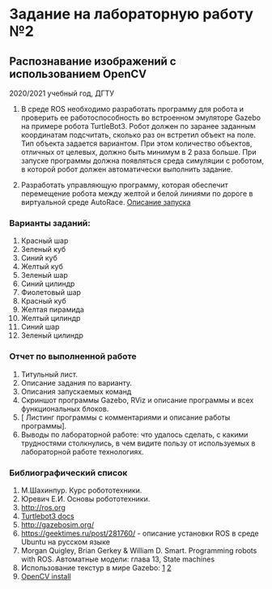 # Задание на лабораторную работу №2
## Распознавание изображений с использованием OpenCV
2020/2021 учебный год, ДГТУ

1. В среде ROS необходимо разработать программу для робота и проверить ее работоспособность во встроенном эмуляторе Gazebo на примере робота TurtleBot3.
Робот должен по заранее заданным координатам подсчитать, сколько раз он встретил объект на поле. Тип объекта задается вариантом. При этом количество объектов, отличных от целевых, должно быть минимум в 2 раза больше.
При запуске программы должна появляться среда симуляции с роботом, в которой робот должен автоматически выполнить задание. 

2. Разработать управляющую программу, которая обеспечит перемещение робота между желтой и белой линиями по дороге в виртуальной среде AutoRace. [Описание запуска](http://emanual.robotis.com/docs/en/platform/turtlebot3/autorace_gazebo/)

### Варианты заданий:
1.	Красный шар
2.	Зеленый куб
3.	Синий куб
4.	Желтый куб
5.	Зеленый шар
6.	Синий цилиндр
7.	Фиолетовый шар
8.	Красный куб
9.	Желтая пирамида
10.	Желтый цилиндр
11.	Синий шар
12.	Зеленый цилиндр


### Отчет по выполненной работе
1.	Титульный лист.
2.	Описание задания по варианту.
3.	Описания запускаемых команд
4.	Скриншот программы Gazebo, RViz и описание программы и всех функциональных блоков.
5.	[ Листинг программы с комментариями и описание работы программы].
6.	Выводы по лабораторной работе: что удалось сделать, с какими трудностями столкнулись, в чем видите пользу от используемых в лабораторной работе технологиях.

### Библиографический список
1.	М.Шахинпур. Курс робототехники.
2.	Юревич Е.И. Основы робототехники.
3.	http://ros.org
4.  [Turtlebot3 docs](https://emanual.robotis.com/docs/en/platform/turtlebot3/autonomous_driving_autorace/)
5.	http://gazebosim.org/
6.	https://geektimes.ru/post/281760/ - описание установки ROS в среде Ubuntu на русском языке
7. Morgan Quigley, Brian Gerkey & William D. Smart. Programming robots with ROS. Автоматные модели: глава 13, State machines
8. Использование текстур в мире Gazebo: [1](http://answers.gazebosim.org/question/4761/how-to-build-a-world-with-real-image-as-ground-plane/) [2](http://answers.gazebosim.org/question/7922/ground-plane-texture-image/)
9. [OpenCV install](https://docs.microsoft.com/en-us/cognitive-toolkit/setup-opencv-on-linux) 
